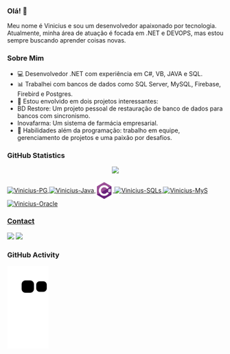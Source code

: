 ### Olá! 👋
Meu nome é Vinicius e sou um desenvolvedor apaixonado por tecnologia. Atualmente, minha área de atuação é focada em .NET e DEVOPS, mas estou sempre buscando aprender coisas novas.

### Sobre Mim
- 💻 Desenvolvedor .NET com experiência em C#, VB, JAVA e SQL.
- 📊 Trabalhei com bancos de dados como SQL Server, MySQL, Firebase, Firebird e Postgres.
- 🚀 Estou envolvido em dois projetos interessantes:
- BD Restore: Um projeto pessoal de restauração de banco de dados para bancos com sincronismo.
- Inovafarma: Um sistema de farmácia empresarial.
- 🌟 Habilidades além da programação: trabalho em equipe, gerenciamento de projetos e uma paixão por desafios.

### GitHub Statistics

<div align="center">
  <a href="https://github.com/ViniciusAntolin">
  <img height="180em" src="https://github-readme-stats.vercel.app/api?username=viniciusantolin&show_icons=true&theme=dark&include_all_commits=true&count_private=true"/>
</div>
<div style="display: inline_block"><br>
  <img align="center" alt="Vinicius-PG" height="40" width="40" src="https://cdn.jsdelivr.net/gh/devicons/devicon/icons/postgresql/postgresql-original-wordmark.svg">
  <img align="center" alt="Vinicius-Java" height="40" width="40" src="https://cdn.jsdelivr.net/gh/devicons/devicon/icons/java/java-original-wordmark.svg">
  <img align="center" alt="Vinicius-Csharp" height="40" width="40" src="https://raw.githubusercontent.com/devicons/devicon/master/icons/csharp/csharp-original.svg">
  <img align="center" alt="Vinicius-SQLs" height="40" width="40" 
src="https://cdn.jsdelivr.net/gh/devicons/devicon/icons/microsoftsqlserver/microsoftsqlserver-plain-wordmark.svg">
  <img align="center" alt="Vinicius-MyS" height="40" width="40" src="https://cdn.jsdelivr.net/gh/devicons/devicon/icons/mysql/mysql-original-wordmark.svg"> 
  <img align="center" alt="Vinicius-Oracle" height="40" width="40" src="https://cdn.jsdelivr.net/gh/devicons/devicon/icons/oracle/oracle-original.svg">
</div>

### Contact

<div>
  <a href="https://www.instagram.com/vp.antolin_/" target="_blank"><img src="https://img.shields.io/badge/Instagram-E4405F?style=for-the-badge&logo=instagram&logoColor=white" target="_blank"></a>
  <a href="https://www.linkedin.com/in/vin%C3%ADcius-pires-antolin-a56940218/?originalSubdomain=br" target="_blank"><img src="https://img.shields.io/badge/-LinkedIn-%230077B5?style=for-the-badge&logo=linkedin&logoColor=white" target="_blank"></a>
</div>

### GitHub Activity

![Snake animation](https://github.com/ViniciusAntolin/ViniciusAntolin/blob/output/github-contribution-grid-snake.svg)
